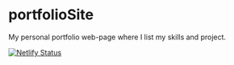 # portfolioSite
My personal portfolio web-page where I list my skills and project.

[![Netlify Status](https://api.netlify.com/api/v1/badges/2931750a-5ae5-44be-a8cf-686b3b0b6217/deploy-status)](https://app.netlify.com/sites/ouardinianas/deploys)
